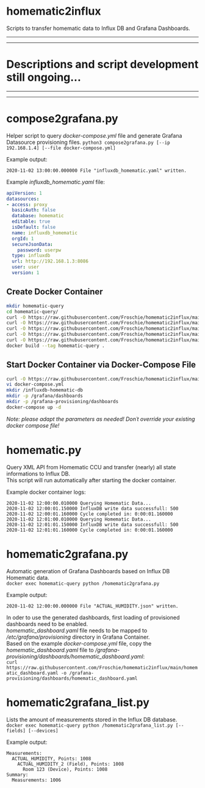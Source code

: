 # homematic2influx
Scripts to transfer homematic data to Influx DB and Grafana Dashboards.

-----
-----
# Descriptions and script development still ongoing...
-----
-----

# compose2grafana.py
Helper script to query *docker-compose.yml* file and generate Grafana Datasource provisioning files.
`python3 compose2grafana.py [--ip 192.168.1.4] [--file docker-compose.yml]`

Example output:
```
2020-11-02 13:00:00.000000 File "influxdb_homematic.yaml" written.
```

Example *influxdb_homematic.yaml* file:
```yaml
apiVersion: 1
datasources:
- access: proxy
  basicAuth: false
  database: homematic
  editable: true
  isDefault: false
  name: influxdb_homematic
  orgId: 1
  secureJsonData:
    password: userpw
  type: influxdb
  url: http://192.168.1.3:8086
  user: user
  version: 1
```


## Create Docker Container
```bash
mkdir homematic-query
cd homematic-query/
curl -O https://raw.githubusercontent.com/Froschie/homematic2influx/main/Dockerfile
curl -O https://raw.githubusercontent.com/Froschie/homematic2influx/main/homematic.py
curl -O https://raw.githubusercontent.com/Froschie/homematic2influx/main/homematic2grafana.py
curl -O https://raw.githubusercontent.com/Froschie/homematic2influx/main/homematic2grafana_templates.py
curl -O https://raw.githubusercontent.com/Froschie/homematic2influx/main/homematic2grafana_list.py
docker build --tag homematic-query .
```


## Start Docker Container via Docker-Compose File
```bash
curl -O https://raw.githubusercontent.com/Froschie/homematic2influx/main/docker-compose.yml
vi docker-compose.yml
mkdir /influxdb-homematic-db
mkdir -p /grafana/dashboards
mkdir -p /grafana-provisioning/dashboards
docker-compose up -d
```
*Note: please adapt the parameters as needed! Don´t override your existing docker compose file!*


# homematic.py
Query XML API from Homematic CCU and transfer (nearly) all state informations to Influx DB.  
This script will run automatically after starting the docker container.

Example docker container logs:
```
2020-11-02 12:00:00.010000 Querying Homematic Data...
2020-11-02 12:00:01.150000 InfluxDB write data successfull: 500
2020-11-02 12:00:01.160000 Cycle completed in: 0:00:01.160000
2020-11-02 12:01:00.010000 Querying Homematic Data...
2020-11-02 12:01:01.150000 InfluxDB write data successfull: 500
2020-11-02 12:01:01.160000 Cycle completed in: 0:00:01.160000
```


# homematic2grafana.py
Automatic generation of Grafana Dashboards based on Influx DB Homematic data.  
`docker exec homematic-query python /homematic2grafana.py`

Example output:
```
2020-11-02 12:00:00.000000 File "ACTUAL_HUMIDITY.json" written.
```

In oder to use the generated dashboards, first loading of provisioned dashboards need to be enabled.  
*homematic_dashboard.yaml* file needs to be mapped to */etc/grafana/provisioning* directory in Grafana Container.  
Based on the example *docker-compose.yml* file, copy the *homematic_dashboard.yaml* file to */grafana-provisioning/dashboards/homematic_dashboard.yaml*:  
`curl https://raw.githubusercontent.com/Froschie/homematic2influx/main/homematic_dashboard.yaml -o /grafana-provisioning/dashboards/homematic_dashboard.yaml`


# homematic2grafana_list.py
Lists the amount of measurements stored in the Influx DB database.  
`docker exec homematic-query python /homematic2grafana_list.py [--fields] [--devices]`

Example output:
```
Measurements:
  ACTUAL_HUMIDITY, Points: 1008
    ACTUAL_HUMIDITY_2 (Field), Points: 1008
      Room 123 (Device), Points: 1008
Summary:
  Measurements: 1006
```
